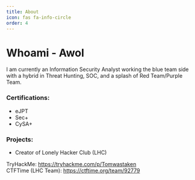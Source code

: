 ```yaml
---
title: About
icon: fas fa-info-circle
order: 4
---
```


# Whoami - Awol

I am currently an Information Security Analyst working the blue team side with a hybrid in Threat Hunting, SOC, and a splash of Red Team/Purple Team. 

### Certifications: 
* eJPT
* Sec+
* CySA+

### Projects:
* Creator of Lonely Hacker Club (LHC)

TryHackMe: https://tryhackme.com/p/Tomwastaken
<br>
CTFTime (LHC Team): https://ctftime.org/team/92779
